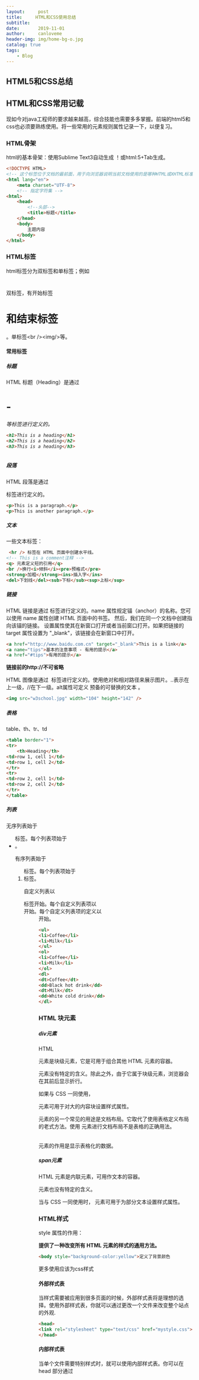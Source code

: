 ```yaml
---
layout:     post
title:     HTML和CSS使用总结
subtitle:   
date:       2019-11-01
author:     canloveme
header-img: img/home-bg-o.jpg
catalog: true
tags:
    - Blog
---
```


## HTML5和CSS总结

## HTML和CSS常用记载

现如今对java工程师的要求越来越高，综合技能也需要多多掌握。前端的html5和css也必须要熟练使用。将一些常用的元素规则属性记录一下，以便复习。

### HTML骨架

html的基本骨架：使用Sublime Text3自动生成 ！或html:5+Tab生成。

```html
<!DOCTYPE HTML>
<!-- 这个标签位于文档的最前面，用于向浏览器说明当前文档使用的是哪种HTML或XHTML标准规范，必须在开头处使用这个标签指定，这样浏览器才能按指定文档类型进行解析。这个表示为HTML5. -->
<html lang="en">
    <meta charset="UTF-8">
	<!-- 指定字符集 -->
<html>
    <head>
        <!--头部-->
        <title>标题</title>
    </head>
    <body>
        主题内容
    </body>
</html>
```

### HTML标签

html标签分为双标签和单标签；例如<h1></h1>双标签，有开始标签<h1>和结束标签</h1>。单标签\<br />\<img/>等。

#### 常用标签

##### 标题

 HTML 标题（Heading）是通过 <h1> - <h6> 等标签进行定义的。 

```html
<h1>This is a heading</h1>
<h2>This is a heading</h2>
<h3>This is a heading</h3>
```

##### 段落

 HTML 段落是通过 <p> 标签进行定义的。 

```html
<p>This is a paragraph.</p>
<p>This is another paragraph.</p>
```

##### 文本

一些文本标签：

```html
 <hr /> 标签在 HTML 页面中创建水平线。
<!-- This is a comment注释 -->
<q> 元素定义短的引用</q>
<br />换行<i>倾斜</i><pre>预格式</pre>
<strong>加粗</strong><ins>插入字</ins>
<del>下划线</del><sub>下标</sub><sup>上标</sup>
```

##### 链接 

HTML 链接是通过 <a> 标签进行定义的。name 属性规定锚（anchor）的名称。您可以使用 name 属性创建 HTML 页面中的书签。 然后，我们在同一个文档中创建指向该锚的链接。 设置属性使其在新窗口打开或者当前窗口打开。如果把链接的 target 属性设置为 "_blank"，该链接会在新窗口中打开。

```html
<a href="http://www.baidu.com.cn" target="_blank">This is a link</a>
<a name="tips">基本的注意事项 - 有用的提示</a>
<a href="#tips">有用的提示</a>
```

**链接前的http://不可省略**

 HTML 图像是通过 <img> 标签进行定义的。使用绝对和相对路径来展示图片。..表示在上一级，//在下一级。alt属性可定义 预备的可替换的文本 。

```html
<img src="w3school.jpg" width="104" height="142" />
```

##### 表格

table、th、tr、td

```html
<table border="1">
<tr>
    <th>Heading</th>
<td>row 1, cell 1</td>
<td>row 1, cell 2</td>
</tr>
<tr>
<td>row 2, cell 1</td>
<td>row 2, cell 2</td>
</tr>
</table>
```

##### 列表

 无序列表始于 <ul> 标签。每个列表项始于 <li>。 

 有序列表始于 <ol> 标签。每个列表项始于 <li> 标签。 

 自定义列表以 <dl> 标签开始。每个自定义列表项以 <dt> 开始。每个自定义列表项的定义以 <dd> 开始。 

```html
<ul>
<li>Coffee</li>
<li>Milk</li>
</ul>
<ol>
<li>Coffee</li>
<li>Milk</li>
</ol>
<dl>
<dt>Coffee</dt>
<dd>Black hot drink</dd>
<dt>Milk</dt>
<dd>White cold drink</dd>
</dl>
```

### HTML 块元素

##### div元素

HTML <div> 元素是块级元素，它是可用于组合其他 HTML 元素的容器。

<div> 元素没有特定的含义。除此之外，由于它属于块级元素，浏览器会在其前后显示折行。

如果与 CSS 一同使用，<div> 元素可用于对大的内容块设置样式属性。

<div> 元素的另一个常见的用途是文档布局。它取代了使用表格定义布局的老式方法。使用 <table> 元素进行文档布局不是表格的正确用法。<table> 元素的作用是显示表格化的数据。

##### span元素

HTML <span> 元素是内联元素，可用作文本的容器。

<span> 元素也没有特定的含义。

当与 CSS 一同使用时，<span> 元素可用于为部分文本设置样式属性。

### HTML样式

style 属性的作用：

**提供了一种改变所有 HTML 元素的样式的通用方法。**

```html
<body style="background-color:yellow">定义了背景颜色
```

更多使用应该为css样式

#### 外部样式表

当样式需要被应用到很多页面的时候，外部样式表将是理想的选择。使用外部样式表，你就可以通过更改一个文件来改变整个站点的外观.

```html
<head>
<link rel="stylesheet" type="text/css" href="mystyle.css">
</head>
```

#### 内部样式表

当单个文件需要特别样式时，就可以使用内部样式表。你可以在 head 部分通过 <style> 标签定义内部样式表。

```html
<head>

<style type="text/css">
body {background-color: red}
p {margin-left: 20px}
</style>
</head>
```

#### 内联样式

当特殊的样式需要应用到个别元素时，就可以使用内联样式。 使用内联样式的方法是在相关的标签中使用样式属性。样式属性可以包含任何 CSS 属性。以下实例显示出如何改变段落的颜色和左外边距。

```html
<p style="color: red; margin-left: 20px">
This is a paragraph
</p>
```

### HTML属性

HTML 标签可以拥有*属性*。属性提供了有关 HTML 元素的*更多的信息*。

属性总是以名称/值对的形式出现，比如：*name="value"*。

属性总是在 HTML 元素的*开始标签*中规定。

```html
<h1 align="center"> 拥有关于对齐方式的附加信息。</h1>
<body bgcolor="yellow"> 拥有关于背景颜色的附加信息。</body>
```

属性不一一列举，需要时查找。

### HTML表单

**HTML 表单用于搜集不同类型的用户输入。** 

```html
<from action="action_page.php" method="GET">
    <!--action定义在提交表单时执行的动作，method提交的Http方法。-->
    <input type="text" name="text"/>文本输入
 	<input type="radio"/>单选
    <input type="submit"/>提交按钮
</from>
```

## 总结
	用多了就会了，没事多查查文档，熟能生巧。
